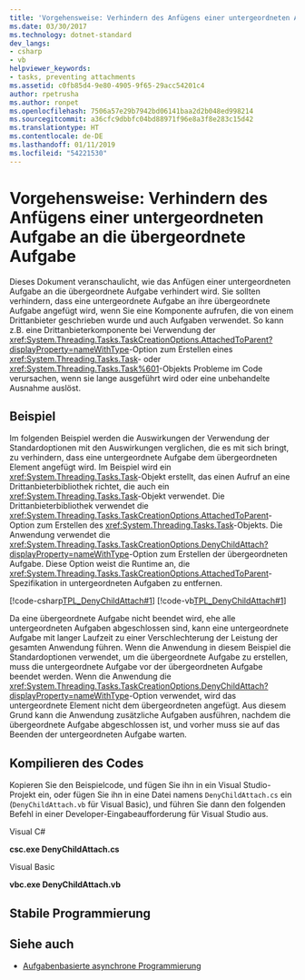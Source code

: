 ```yaml
---
title: 'Vorgehensweise: Verhindern des Anfügens einer untergeordneten Aufgabe an die übergeordnete Aufgabe'
ms.date: 03/30/2017
ms.technology: dotnet-standard
dev_langs:
- csharp
- vb
helpviewer_keywords:
- tasks, preventing attachments
ms.assetid: c0fb85d4-9e80-4905-9f65-29acc54201c4
author: rpetrusha
ms.author: ronpet
ms.openlocfilehash: 7506a57e29b7942bd06141baa2d2b048ed998214
ms.sourcegitcommit: a36cfc9dbbfc04bd88971f96e8a3f8e283c15d42
ms.translationtype: HT
ms.contentlocale: de-DE
ms.lasthandoff: 01/11/2019
ms.locfileid: "54221530"
---
```

# <a name="how-to-prevent-a-child-task-from-attaching-to-its-parent"></a>Vorgehensweise: Verhindern des Anfügens einer untergeordneten Aufgabe an die übergeordnete Aufgabe
Dieses Dokument veranschaulicht, wie das Anfügen einer untergeordneten Aufgabe an die übergeordnete Aufgabe verhindert wird. Sie sollten verhindern, dass eine untergeordnete Aufgabe an ihre übergeordnete Aufgabe angefügt wird, wenn Sie eine Komponente aufrufen, die von einem Drittanbieter geschrieben wurde und auch Aufgaben verwendet. So kann z.B. eine Drittanbieterkomponente bei Verwendung der <xref:System.Threading.Tasks.TaskCreationOptions.AttachedToParent?displayProperty=nameWithType>-Option zum Erstellen eines <xref:System.Threading.Tasks.Task>- oder <xref:System.Threading.Tasks.Task%601>-Objekts Probleme im Code verursachen, wenn sie lange ausgeführt wird oder eine unbehandelte Ausnahme auslöst.  
  
## <a name="example"></a>Beispiel  
 Im folgenden Beispiel werden die Auswirkungen der Verwendung der Standardoptionen mit den Auswirkungen verglichen, die es mit sich bringt, zu verhindern, dass eine untergeordnete Aufgabe dem übergeordneten Element angefügt wird. Im Beispiel wird ein <xref:System.Threading.Tasks.Task>-Objekt erstellt, das einen Aufruf an eine Drittanbieterbibliothek richtet, die auch ein <xref:System.Threading.Tasks.Task>-Objekt verwendet. Die Drittanbieterbibliothek verwendet die <xref:System.Threading.Tasks.TaskCreationOptions.AttachedToParent>-Option zum Erstellen des <xref:System.Threading.Tasks.Task>-Objekts. Die Anwendung verwendet die <xref:System.Threading.Tasks.TaskCreationOptions.DenyChildAttach?displayProperty=nameWithType>-Option zum Erstellen der übergeordneten Aufgabe. Diese Option weist die Runtime an, die <xref:System.Threading.Tasks.TaskCreationOptions.AttachedToParent>-Spezifikation in untergeordneten Aufgaben zu entfernen.  
  
 [!code-csharp[TPL_DenyChildAttach#1](../../../samples/snippets/csharp/VS_Snippets_Misc/tpl_denychildattach/cs/denychildattach.cs#1)]
 [!code-vb[TPL_DenyChildAttach#1](../../../samples/snippets/visualbasic/VS_Snippets_Misc/tpl_denychildattach/vb/denychildattach.vb#1)]  
  
 Da eine übergeordnete Aufgabe nicht beendet wird, ehe alle untergeordneten Aufgaben abgeschlossen sind, kann eine untergeordnete Aufgabe mit langer Laufzeit zu einer Verschlechterung der Leistung der gesamten Anwendung führen. Wenn die Anwendung in diesem Beispiel die Standardoptionen verwendet, um die übergeordnete Aufgabe zu erstellen, muss die untergeordnete Aufgabe vor der übergeordneten Aufgabe beendet werden. Wenn die Anwendung die <xref:System.Threading.Tasks.TaskCreationOptions.DenyChildAttach?displayProperty=nameWithType>-Option verwendet, wird das untergeordnete Element nicht dem übergeordneten angefügt. Aus diesem Grund kann die Anwendung zusätzliche Aufgaben ausführen, nachdem die übergeordnete Aufgabe abgeschlossen ist, und vorher muss sie auf das Beenden der untergeordneten Aufgabe warten.  
  
## <a name="compiling-the-code"></a>Kompilieren des Codes  
 Kopieren Sie den Beispielcode, und fügen Sie ihn in ein Visual Studio-Projekt ein, oder fügen Sie ihn in eine Datei namens `DenyChildAttach.cs` ein (`DenyChildAttach.vb` für Visual Basic), und führen Sie dann den folgenden Befehl in einer Developer-Eingabeaufforderung für Visual Studio aus.  
  
 Visual C#  
  
 **csc.exe DenyChildAttach.cs**  
  
 Visual Basic  
  
 **vbc.exe DenyChildAttach.vb**  
  
## <a name="robust-programming"></a>Stabile Programmierung  
  
## <a name="see-also"></a>Siehe auch

- [Aufgabenbasierte asynchrone Programmierung](../../../docs/standard/parallel-programming/task-based-asynchronous-programming.md)
